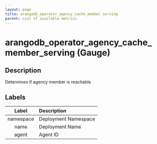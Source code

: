 ```yaml
---
layout: page
title: arangodb_operator_agency_cache_member_serving
parent: List of available metrics
---
```


# arangodb_operator_agency_cache_member_serving (Gauge)

## Description

Determines if agency member is reachable

## Labels

| Label | Description |
|:---:|:--- |
| namespace | Deployment Namespace |
| name | Deployment Name |
| agent | Agent ID |